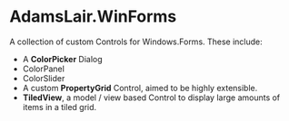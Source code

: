 AdamsLair.WinForms
==================

A collection of custom Controls for Windows.Forms. These include:

* A **ColorPicker** Dialog
* ColorPanel
* ColorSlider
* A custom **PropertyGrid** Control, aimed to be highly extensible.
* **TiledView**, a model / view based Control to display large amounts of items in a tiled grid.
